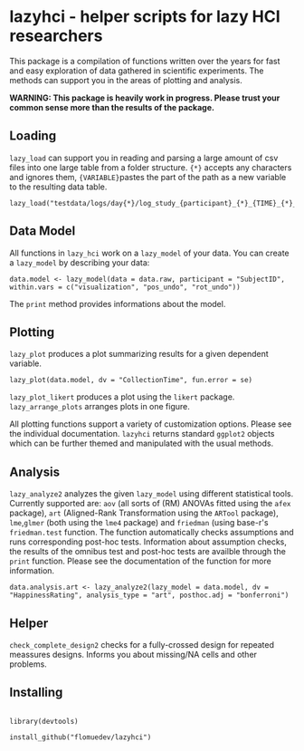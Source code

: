 
  

# lazyhci - helper scripts for lazy HCI researchers

This package is a compilation of functions written over the years for fast and easy exploration of data gathered in scientific experiments. The methods can support you in the areas of plotting and analysis.

  

**WARNING: This package is heavily work in progress. Please trust your common sense more than the results of the package.**

  

## Loading

  

`lazy_load` can support you in reading and parsing a large amount of csv files into one large table from a folder structure.  `{*}` accepts any characters and ignores them, `{VARIABLE}`pastes the part of the path as a new variable to the resulting data table.

	lazy_load("testdata/logs/day{*}/log_study_{participant}_{*}_{TIME}_{*}_{CONDITION}.csv")  

## Data Model
All functions in `lazy_hci` work on a `lazy_model` of your data. You can create a `lazy_model` by describing your data:

	data.model <- lazy_model(data = data.raw, participant = "SubjectID", within.vars = c("visualization", "pos_undo", "rot_undo"))
The `print` method provides informations about the model.

## Plotting

`lazy_plot` produces a plot summarizing results for a given dependent variable.
	
	lazy_plot(data.model, dv = "CollectionTime", fun.error = se) 

`lazy_plot_likert` produces a plot using the `likert` package.
`lazy_arrange_plots` arranges plots in one figure.
  
All plotting functions support a variety of customization options. Please see the individual documentation. `lazyhci` returns standard `ggplot2` objects which can be further themed and manipulated with the usual methods.
## Analysis

  `lazy_analyze2` analyzes the given `lazy_model` using different statistical tools. Currently supported are: `aov` (all sorts of (RM) ANOVAs fitted using the `afex` package), `art` (Aligned-Rank Transformation using the `ARTool` package), `lme`,`glmer` (both using the `lme4` package) and `friedman` (using base-r's `friedman.test` function.
The function automatically checks assumptions and runs corresponding post-hoc tests. Information about assumption checks, the results of the omnibus test and post-hoc tests are availble through the `print` function. Please see the documentation of the function for more information.

	data.analysis.art <- lazy_analyze2(lazy_model = data.model, dv = "HappinessRating", analysis_type = "art", posthoc.adj = "bonferroni")


## Helper

`check_complete_design2` checks for a fully-crossed design for repeated meassures designs. Informs you about missing/NA cells and other problems.

## Installing

```

library(devtools)

install_github("flomuedev/lazyhci")

```